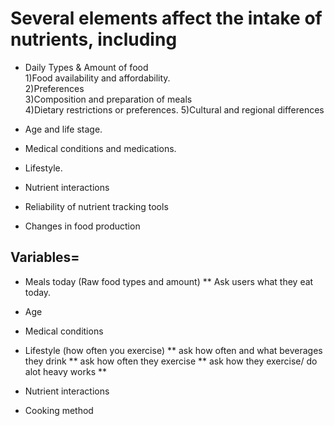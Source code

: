 # Several elements affect the intake of nutrients, including
* Daily Types & Amount of food  
1)Food availability and affordability.  
2)Preferences  
3)Composition and preparation of meals  
4)Dietary restrictions or preferences. 
5)Cultural and regional differences  

* Age and life stage.  
* Medical conditions and medications.  
* Lifestyle.  
* Nutrient interactions  
* Reliability of nutrient tracking tools    
* Changes in food production  

##  Variables=  
* Meals today (Raw food types and amount)
**  Ask users what they eat today.

* Age 
* Medical conditions
* Lifestyle (how often you exercise)
**  ask how often and what beverages they drink
**  ask how often they exercise
**  ask how they exercise/ do alot heavy works
**  

* Nutrient interactions
* Cooking method
